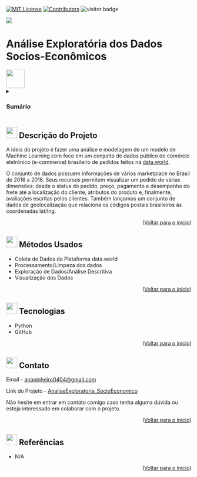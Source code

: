 <a name="readme-top"></a>

[![MIT License][license-shield]][license-url]
[![Contributors][contributors-shield]][contributors-url]
![visitor badge](https://visitor-badge.glitch.me/badge?page_id=anamariapego.Brazilian_Ecommerce_Analysis&right_color=brightgreen)

<img src="03-Imagens/AnaDataScientist.png" >

# Análise Exploratória dos Dados Socios-Econômicos
 <img src="https://user-images.githubusercontent.com/57241391/234729003-071e32a7-5bbf-49cf-85d2-5129ce49a74b.png" height="50">

<!-- Sumário -->
<details>
 <summary><h3>Sumário</h3></summary>
  <ol>
    <li><a href="#-descrição-do-projeto">Descrição do Projeto</a></li>
    <li><a href="#-métodos-usados">Métodos Usados</a></li>
    <li><a href="#-tecnologias">Tecnologias</a></li>
    <li><a href="#-contato">Contato</a></li>
    <li><a href="#-referências">Referências</a></li>
  </ol>
</details>

## <img src="https://user-images.githubusercontent.com/57241391/217628486-4fd94a14-a731-4978-9c49-22730fb2d449.png" height="30"> Descrição do Projeto 
 
 A ideia do projeto é fazer uma análise e modelagem de um modelo de Machine Learning com foco em um conjunto de dados público de comércio eletrônico (e-commerce) brasileiro  de pedidos feitos na [data.world](https://data.world/laurel/world-happiness-report-data). 


O conjunto de dados possuem informações de vários marketplace no Brasil de 2016 a 2018. Seus recursos permitem visualizar um pedido de várias dimensões: desde o status do pedido, preço, pagamento e desempenho do frete até a localização do cliente, atributos do produto e, finalmente, avaliações escritas pelos clientes. Também lançamos um conjunto de dados de geolocalização que relaciona os códigos postais brasileiros às coordenadas lat/lng.

<p align="right">(<a href="#readme-top">Voltar para o início</a>)</p>


## <img src="https://user-images.githubusercontent.com/57241391/217636535-f4831826-c808-4a6c-9598-664e0eedfc14.png" height="30"> Métodos Usados

* Coleta de Dados da Plataforma data.world
* Processamento/Limpeza dos dados
* Exploração de Dados/Análise Descritiva
* Visualização dos Dados

<p align="right">(<a href="#readme-top">Voltar para o início</a>)</p>

## <img src="https://user-images.githubusercontent.com/57241391/217635773-9ad89821-c574-4962-9b11-1d599d068490.png" height="30"> Tecnologias

* Python
* GitHub

<p align="right">(<a href="#readme-top">Voltar para o início</a>)</p>

## <img src="https://user-images.githubusercontent.com/57241391/217637444-71fb0baf-2675-4da8-b85f-fe5ee2ffd4c2.png" height="30"> Contato

Email - <anapinheiro0404@gmail.com>

Link do Projeto - [AnaliseExploratoria_SocioEconomico](https://github.com/anamariapego/AnaliseExploratoria_SocioEconomico)

Não hesite em entrar em contato comigo caso tenha alguma dúvida ou esteja interessado em colaborar com o projeto.

<p align="right">(<a href="#readme-top">Voltar para o início</a>)</p>

## <img src="https://user-images.githubusercontent.com/57241391/217642578-1de992a9-8b94-41fc-b193-1ba0b8cd4141.png" height="30"> Referências

* N/A
  


<p align="right">(<a href="#readme-top">Voltar para o início</a>)</p>

<!-- links -->

[license-shield]: https://img.shields.io/github/license//AnaliseExploratoria_SocioEconomico?color=brightgreen&style=flat-square
[license-url]: https://github.com//AnaliseExploratoria_SocioEconomico/blob/main/LICENSE

[contributors-shield]: https://img.shields.io/github/contributors//AnaliseExploratoria_SocioEconomico?color=brightgreen&style=flat-square
[contributors-url]: https://github.com//AnaliseExploratoria_SocioEconomico/graphs/contributors

